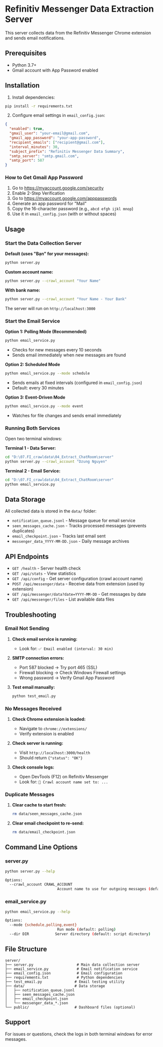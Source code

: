 # Refinitiv Messenger Data Extraction Server

This server collects data from the Refinitiv Messenger Chrome extension and sends email notifications.

## Prerequisites

- Python 3.7+
- Gmail account with App Password enabled

## Installation

1. Install dependencies:
```bash
pip install -r requirements.txt
```

2. Configure email settings in `email_config.json`:
```json
{
  "enabled": true,
  "gmail_user": "your-email@gmail.com",
  "gmail_app_password": "your-app-password",
  "recipient_emails": ["recipient@gmail.com"],
  "interval_minutes": 30,
  "subject_prefix": "Refinitiv Messenger Data Summary",
  "smtp_server": "smtp.gmail.com",
  "smtp_port": 587
}
```

### How to Get Gmail App Password

1. Go to https://myaccount.google.com/security
2. Enable 2-Step Verification
3. Go to https://myaccount.google.com/apppasswords
4. Generate an app password for "Mail"
5. Copy the 16-character password (e.g., `abcd efgh ijkl mnop`)
6. Use it in `email_config.json` (with or without spaces)

## Usage

### Start the Data Collection Server

**Default (uses "Bạn" for your messages):**
```bash
python server.py
```

**Custom account name:**
```bash
python server.py --crawl_account "Your Name"
```

**With bank name:**
```bash
python server.py --crawl_account "Your Name - Your Bank"
```

The server will run on `http://localhost:3000`

### Start the Email Service

**Option 1: Polling Mode (Recommended)**
```bash
python email_service.py
```
- Checks for new messages every 10 seconds
- Sends email immediately when new messages are found

**Option 2: Scheduled Mode**
```bash
python email_service.py --mode schedule
```
- Sends emails at fixed intervals (configured in `email_config.json`)
- Default: every 30 minutes

**Option 3: Event-Driven Mode**
```bash
python email_service.py --mode event
```
- Watches for file changes and sends email immediately

### Running Both Services

Open two terminal windows:

**Terminal 1 - Data Server:**
```bash
cd "D:\07.FI_crawldata\04_Extract_ChatRoom\server"
python server.py --crawl_account "Dzung Nguyen"
```

**Terminal 2 - Email Service:**
```bash
cd "D:\07.FI_crawldata\04_Extract_ChatRoom\server"
python email_service.py
```

## Data Storage

All collected data is stored in the `data/` folder:

- `notification_queue.jsonl` - Message queue for email service
- `seen_messages_cache.json` - Tracks processed messages (prevents duplicates)
- `email_checkpoint.json` - Tracks last email sent
- `messenger_data_YYYY-MM-DD.json` - Daily message archives

## API Endpoints

- `GET /health` - Server health check
- `GET /api/stats` - View statistics
- `GET /api/config` - Get server configuration (crawl account name)
- `POST /api/messenger/data` - Receive data from extension (used by extension)
- `GET /api/messenger/data?date=YYYY-MM-DD` - Get messages by date
- `GET /api/messenger/files` - List available data files

## Troubleshooting

### Email Not Sending

1. **Check email service is running:**
   - Look for: `✅ Email enabled (interval: 30 min)`

2. **SMTP connection errors:**
   - Port 587 blocked → Try port 465 (SSL)
   - Firewall blocking → Check Windows Firewall settings
   - Wrong password → Verify Gmail App Password

3. **Test email manually:**
   ```bash
   python test_email.py
   ```

### No Messages Received

1. **Check Chrome extension is loaded:**
   - Navigate to `chrome://extensions/`
   - Verify extension is enabled

2. **Check server is running:**
   - Visit `http://localhost:3000/health`
   - Should return `{"status": "OK"}`

3. **Check console logs:**
   - Open DevTools (F12) on Refinitiv Messenger
   - Look for: `👤 Crawl account name set to: ...`

### Duplicate Messages

1. **Clear cache to start fresh:**
   ```bash
   rm data/seen_messages_cache.json
   ```

2. **Clear email checkpoint to re-send:**
   ```bash
   rm data/email_checkpoint.json
   ```

## Command Line Options

### server.py
```bash
python server.py --help

Options:
  --crawl_account CRAWL_ACCOUNT
                        Account name to use for outgoing messages (default: Bạn)
```

### email_service.py
```bash
python email_service.py --help

Options:
  --mode {schedule,polling,event}
                        Run mode (default: polling)
  --dir DIR            Server directory (default: script directory)
```

## File Structure

```
server/
├── server.py                    # Main data collection server
├── email_service.py             # Email notification service
├── email_config.json            # Email configuration
├── requirements.txt             # Python dependencies
├── test_email.py               # Email testing utility
├── data/                       # Data storage
│   ├── notification_queue.jsonl
│   ├── seen_messages_cache.json
│   ├── email_checkpoint.json
│   └── messenger_data_*.json
└── public/                     # Dashboard files (optional)
```

## Support

For issues or questions, check the logs in both terminal windows for error messages.
